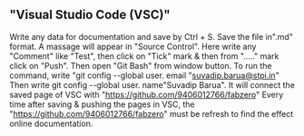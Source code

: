 ## "Visual Studio Code (VSC)"

 Write any data for documentation and save by Ctrl + S. Save the file in".md" format.
 A massage will appear in "Source Control". Here write any "Comment" like "Test", then click on "Tick" mark & then from "....." mark click on "Push".
 Then open "Git Bash" from window button.
 To run the command, write "git config --global user. email "suvadip.barua@stpi.in"
 Then write git config --global user. name"Suvadip Barua".
 It will connect the saved page of VSC with "https://github.com/9406012766/fabzero"
Every time after saving & pushing the pages in VSC, the  "https://github.com/9406012766/fabzero" must be refresh to find the effect online documentation. 